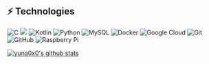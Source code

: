 ## ⚡ Technologies

![C](https://img.shields.io/badge/-C-00599C?style=flat-square&logo=c)
![](https://img.shields.io/badge/C++-blue.svg?style=flat&logo=c%2B%2B)
![Kotlin](https://img.shields.io/badge/Kotlin-0095D5?style=flat&logo=kotlin&logoColor=white)
![Python](https://img.shields.io/badge/-Python-black?style=flat-square&logo=Python)
![MySQL](https://img.shields.io/badge/-MySQL-black?style=flat-square&logo=mysql)
![Docker](https://img.shields.io/badge/-Docker-black?style=flat-square&logo=docker)
![Google Cloud](https://img.shields.io/badge/Google%20Cloud-black?style=flat-square&logo=google-cloud)
![Git](https://img.shields.io/badge/-Git-black?style=flat-square&logo=git)
![GitHub](https://img.shields.io/badge/-GitHub-181717?style=flat-square&logo=github)
![Raspberry Pi](https://img.shields.io/badge/-Raspberry%20Pi-C51A4A?style=flat-square&logo=Raspberry-Pi)

<p align="left">
  <a href="https://github.com/xrierac"><img src="https://github-readme-stats.vercel.app/api?username=xrierac&hide_border=true&show_icons=true" alt="yuna0x0's github stats"></a>
</p>
